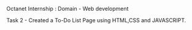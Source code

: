 Octanet Internship : Domain - Web
development

Task 2 - Created a To-Do List Page using HTML,CSS and JAVASCRIPT.
